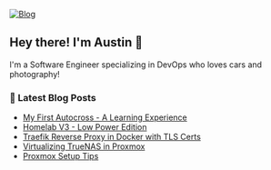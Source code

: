 [![Blog](https://img.shields.io/website?down_color=red&down_message=down&label=alhuff.com&up_color=green&up_message=up&url=https%3A%2F%2Falhuff.com)](https://alhuff.com)

## Hey there! I'm Austin 👋
I'm a Software Engineer specializing in DevOps who loves cars and photography!

### 📕 Latest Blog Posts

<!-- BLOG-POST-LIST:START -->
- [My First Autocross - A Learning Experience](http://alhuff.com/blog/2025-03-15-firstautocross/)
- [Homelab V3 - Low Power Edition](http://alhuff.com/blog/2024-10-15-homelabv3/)
- [Traefik Reverse Proxy in Docker with TLS Certs](http://alhuff.com/blog/2022-09-25-traefik/)
- [Virtualizing TrueNAS in Proxmox](http://alhuff.com/blog/2022-09-02-virttruenascore/)
- [Proxmox Setup Tips](http://alhuff.com/blog/2022-02-15-proxmoxsetup/)
<!-- BLOG-POST-LIST:END -->
